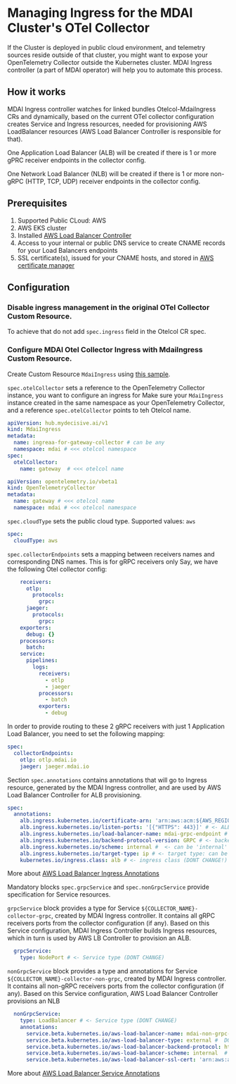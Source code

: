# Managing Ingress for the MDAI Cluster's OTel Collector 

If the Cluster is deployed in public cloud environment, and telemetry sources reside outside of that cluster, 
you might want to expose your OpenTelemetry Collector outside the Kubernetes cluster. MDAI Ingress controller (a part of MDAI operator)
will help you to automate this process.

## How it works

MDAI Ingress controller watches for linked bundles Otelcol-MdaiIngress CRs and dynamically, based on the current OTel collector configuration creates 
Service and Ingress resources, needed for provisioning AWS LoadBalancer resources (AWS Load Balancer Controller is responsible for that).

One Application Load Balancer (ALB) will be created if there is 1 or more gPRC receiver endpoints in the collector config.

One Network Load Balancer (NLB) will be created if there is 1 or more non-gRPC (HTTP, TCP, UDP) receiver endpoints in the collector config.

## Prerequisites

1. Supported Public CLoud: AWS
2. AWS EKS cluster
3. Installed [AWS Load Balancer Controller](https://docs.aws.amazon.com/eks/latest/userguide/aws-load-balancer-controller.html)
4. Access to your internal or public DNS service to create CNAME records for your Load Balancers endpoints
5. SSL certificate(s), issued for your CNAME hosts, and stored in [AWS certificate manager](https://aws.amazon.com/certificate-manager/)

## Configuration

### Disable ingress management in the original OTel Collector Custom Resource.

To achieve that do not add `spec.ingress` field in the Otelcol CR spec.


###  Configure MDAI Otel Collector Ingress with MdaiIngress Custom Resource.

Create Custom Resource `MdaiIngress` using [this sample](../config/samples/hub_v1_mdaiingress.yaml).

`spec.otelCollector` sets a reference to the OpenTelemetry Collector instance, you want to configure an ingress for
Make sure your `MdaiIngress` instance created in the same namespace as your OpenTelemetry Collector, and a reference `spec.otelCollector` points to teh Otelcol name. 

```yaml
apiVersion: hub.mydecisive.ai/v1
kind: MdaiIngress
metadata:
  name: ingreaa-for-gateway-collector # can be any
  namespace: mdai # <<< otelcol namespace
spec:
  otelCollector:
    name: gateway  # <<< otelcol name
```

```yaml
apiVersion: opentelemetry.io/vbeta1
kind: OpenTelemetryCollector
metadata:
  name: gateway # <<< otelcol name
  namespace: mdai # <<< otelcol namespace
```

`spec.cloudType` sets the public cloud type. Supported values: `aws`
```yaml
spec:
  cloudType: aws
```

`spec.collectorEndpoints` sets a mapping between receivers names and corresponding DNS names. This is for gRPC receivers only
Say, we have the following Otel collector config:
```yaml
    receivers:
      otlp:
        protocols:
          grpc:
      jaeger:
        protocols:
          grpc:
    exporters:
      debug: {}
    processors:
      batch:
    service:
      pipelines:
        logs:
          receivers:
            - otlp
            - jaeger
          processors:
            - batch
          exporters:
            - debug
```
In order to provide routing to these 2 gRPC receivers with just 1 Application Load Balancer, you need to set the following mapping:

```yaml
spec:
  collectorEndpoints:
    otlp: otlp.mdai.io
    jaeger: jaeger.mdai.io
```

Section `spec.annotations` contains annotations that will go to Ingress resource, generated by the MDAI Ingress controller, and are used by
AWS Load Balancer Controller for ALB provisioning.
```yaml
spec:
  annotations:
    alb.ingress.kubernetes.io/certificate-arn: 'arn:aws:acm:${AWS_REGION}:${AWS_ACCOUNT}:certificate/${AWS_CERT_ARN}' # <- certificate arn
    alb.ingress.kubernetes.io/listen-ports: '[{"HTTPS": 443}]' # <- ALB Listener ports
    alb.ingress.kubernetes.io/load-balancer-name: mdai-grpc-endpoint # <- (optional) name for the ALB
    alb.ingress.kubernetes.io/backend-protocol-version: GRPC # <- backend protocol (DONT CHANGE!)
    alb.ingress.kubernetes.io/scheme: internal #  <- can be 'internal' or 'internet-facing'
    alb.ingress.kubernetes.io/target-type: ip # <- target type: can be 'instance' or 'ip' 
    kubernetes.io/ingress.class: alb # <- ingress class (DONT CHANGE!)
```
More about [AWS Load Balancer Ingress Annotations](https://kubernetes-sigs.github.io/aws-load-balancer-controller/v2.2/guide/ingress/annotations/)


Mandatory blocks `spec.grpcService` and `spec.nonGrpcService` provide specification for Service resources.

`grpcService` block provides a type for Service `${COLLECTOR_NAME}-collector-grpc`, created by MDAI Ingress controller. 
It contains all gRPC receivers ports from the collector configuration (if any). Based on this Service configuration, MDAI Ingress Controller builds Ingress resources,
which in turn is used by AWS LB Controller to provision an ALB.
```yaml
  grpcService:
    type: NodePort # <- Service type (DONT CHANGE)
```

`nonGrpcService` block provides a type and annotations for Service `${COLLECTOR_NAME}-collector-non-grpc`, created by MDAI Ingress controller.
It contains all non-gRPC receivers ports from the collector configuration (if any). Based on this Service configuration, AWS Load Balancer Controller
provisions an NLB
```yaml
  nonGrpcService:
    type: LoadBalancer # <- Service type (DONT CHANGE)
    annotations:
      service.beta.kubernetes.io/aws-load-balancer-name: mdai-non-grpc-endpoint # <- (optional) name for the NLB 
      service.beta.kubernetes.io/aws-load-balancer-type: external #  DONT CHANGE, for more info: https://kubernetes-sigs.github.io/aws-load-balancer-controller/v2.2/guide/service/annotations/#lb-type
      service.beta.kubernetes.io/aws-load-balancer-backend-protocol: http # <- backend protocol (DONT CHANGE!)
      service.beta.kubernetes.io/aws-load-balancer-scheme: internal  # <- can be 'internal' or 'internet-facing'
      service.beta.kubernetes.io/aws-load-balancer-ssl-cert: 'arn:aws:acm:${AWS_REGION}:${AWS_ACCOUNT}:certificate/${AWS_CERT_ARN}'  # <- certificate arn
```
More about [AWS Load Balancer Service Annotations](https://kubernetes-sigs.github.io/aws-load-balancer-controller/v2.2/guide/service/annotations/)
